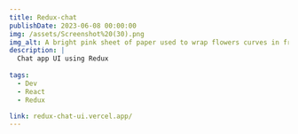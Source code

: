 ```yaml
---
title: Redux-chat
publishDate: 2023-06-08 00:00:00
img: /assets/Screenshot%20(30).png
img_alt: A bright pink sheet of paper used to wrap flowers curves in front of rich blue background
description: |
  Chat app UI using Redux
  
tags:
  - Dev
  - React
  - Redux

link: redux-chat-ui.vercel.app/
---
```


 